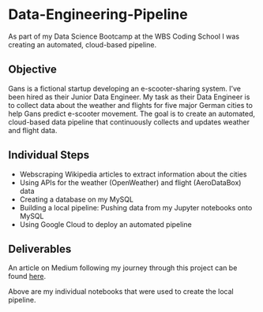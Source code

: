 # Data-Engineering-Pipeline

As part of my Data Science Bootcamp at the WBS Coding School I was creating an automated, cloud-based pipeline.

## Objective

Gans is a fictional startup developing an e-scooter-sharing system. I’ve been hired as their Junior Data Engineer. My task as their Data Engineer is to collect data about the weather and flights for five major German cities to help Gans predict e-scooter movement.
The goal is to create an automated, cloud-based data pipeline that continuously collects and updates weather and flight data. 

## Individual Steps
- Webscraping Wikipedia articles to extract information about the cities
- Using APIs for the weather (OpenWeather) and flight (AeroDataBox) data
- Creating a database on my MySQL
- Building a local pipeline: Pushing data from my Jupyter notebooks onto MySQL
- Using Google Cloud to deploy an automated pipeline

## Deliverables 

An article on Medium following my journey through this project can be found [here](https://medium.com/@luca.loeschmann/building-a-cloud-based-data-pipeline-my-data-engineering-story-c4b1b6ac4346).

Above are my individual notebooks that were used to create the local pipeline.
